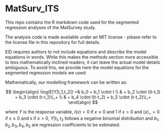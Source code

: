 # MatSurv_ITS

This repo contains the R markdown code used for the segmented regression analyses of the MatSurvey study.

The analysis code is made available under an MIT license - please refer to the license file in this repository for full details.

EID requires authors to not include equations and describe the model equations in words. While this makes the methods section more accessible to less mathematically inclined readers, it can leave the actual model details ambiguous.
To avoid this, we provide here the model equations for the segmented regression models we used:

Mathematically, our modelling framework can be written as:

$$ 
\begin{align}
\log(E[Y|t_1,t_2]) =& b_0 + b_1 \cdot t \\
 & + b_2 \cdot I(t-t_1) + b_3 \cdot (t-t_1)\\_+ \\
 & + b_4 \cdot I(t-t_2) + b_5 \cdot (t-t_2)\\_+
\end{align}
$$

where $Y$ is the response variable, $I(x) = 0$ if $x \leq 0$ and 1 if $x>0$ and $(x)_+ = 0$ if $x \leq 0$ and x if $x>0$, $Y|t_1,t_2$ follows a negative binomial distribution and $b_1, b_2, b_3, b_4, b_5$ are regression coefficients to be estimated. 

